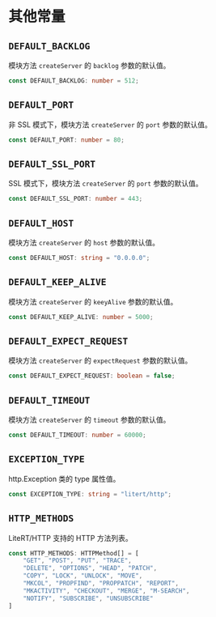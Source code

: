 # 其他常量

## `DEFAULT_BACKLOG`

模块方法 `createServer` 的 `backlog` 参数的默认值。

```ts
const DEFAULT_BACKLOG: number = 512;
```

## `DEFAULT_PORT`

非 SSL 模式下，模块方法 `createServer` 的 `port` 参数的默认值。

```ts
const DEFAULT_PORT: number = 80;
```

## `DEFAULT_SSL_PORT`

SSL 模式下，模块方法 `createServer` 的 `port` 参数的默认值。

```ts
const DEFAULT_SSL_PORT: number = 443;
```

## `DEFAULT_HOST`

模块方法 `createServer` 的 `host` 参数的默认值。

```ts
const DEFAULT_HOST: string = "0.0.0.0";
```

## `DEFAULT_KEEP_ALIVE`

模块方法 `createServer` 的 `keeyAlive` 参数的默认值。

```ts
const DEFAULT_KEEP_ALIVE: number = 5000;
```

## `DEFAULT_EXPECT_REQUEST`

模块方法 `createServer` 的 `expectRequest` 参数的默认值。

```ts
const DEFAULT_EXPECT_REQUEST: boolean = false;
```

## `DEFAULT_TIMEOUT`

模块方法 `createServer` 的 `timeout` 参数的默认值。

```ts
const DEFAULT_TIMEOUT: number = 60000;
```

## `EXCEPTION_TYPE`

http.Exception 类的 type 属性值。

```ts
const EXCEPTION_TYPE: string = "litert/http";
```

## `HTTP_METHODS`

LiteRT/HTTP 支持的 HTTP 方法列表。

```ts
const HTTP_METHODS: HTTPMethod[] = [
    "GET", "POST", "PUT", "TRACE",
    "DELETE", "OPTIONS", "HEAD", "PATCH",
    "COPY", "LOCK", "UNLOCK", "MOVE",
    "MKCOL", "PROPFIND", "PROPPATCH", "REPORT",
    "MKACTIVITY", "CHECKOUT", "MERGE", "M-SEARCH",
    "NOTIFY", "SUBSCRIBE", "UNSUBSCRIBE"
]
```
